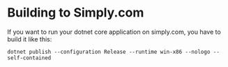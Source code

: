 # Building to Simply.com
If you want to run your dotnet core application on simply.com, you have to build it like this:

```
dotnet publish --configuration Release --runtime win-x86 --nologo --self-contained
```
